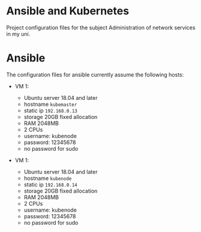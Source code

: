 # Ansible and Kubernetes 

Project configuration files for the subject Administration of network services in my uni.

# Ansible

The configuration files for ansible currently assume the following hosts:

* VM 1:
	* Ubuntu server 18.04 and later
	* hostname ```kubemaster```
	* static ip ```192.168.0.13```
	* storage 20GB fixed allocation
	* RAM 2048MB
	* 2 CPUs
	* username: kubenode
	* password: 12345678
	* no password for sudo

* VM 1:
	* Ubuntu server 18.04 and later
	* hostname ```kubenode```
	* static ip ```192.168.0.14```
	* storage 20GB fixed allocation
	* RAM 2048MB
	* 2 CPUs
	* username: kubenode
	* password: 12345678
	* no password for sudo
